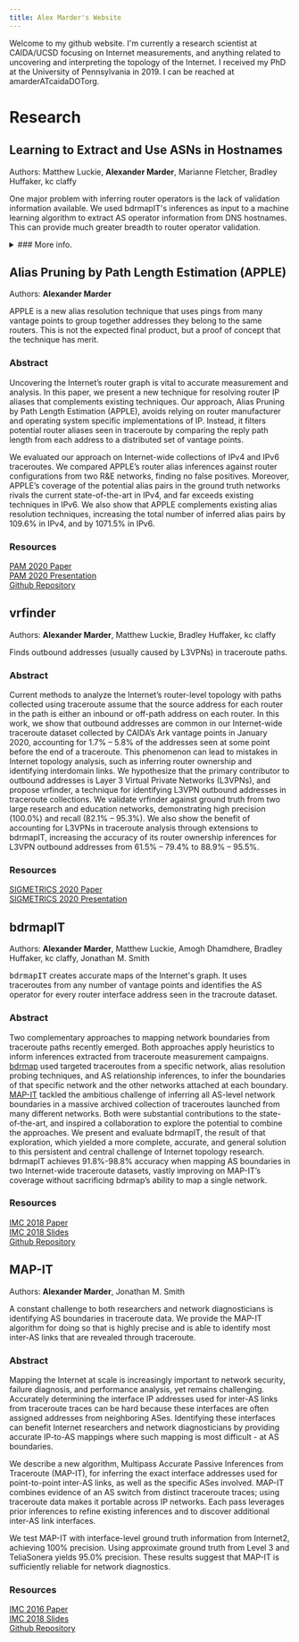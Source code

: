 ```yaml
---
title: Alex Marder's Website
---
```


Welcome to my github website.
I'm currently a research scientist at CAIDA/UCSD focusing on Internet measurements, and anything related to uncovering and interpreting the topology of the Internet.
I received my PhD at the University of Pennsylvania in 2019.
I can be reached at amarderATcaidaDOTorg.

# Research
## Learning to Extract and Use ASNs in Hostnames
Authors: Matthew Luckie, **Alexander Marder**, Marianne Fletcher, Bradley Huffaker, kc claffy

One major problem with inferring router operators is the lack of validation information available.
We used bdrmapIT's inferences as input to a machine learning algorithm to extract AS operator information from DNS hostnames.
This can provide much greater breadth to router operator validation.

<details>
<summary>### More info.</summary>

### Abstract
We present the design, implementation, evaluation, and validation of a system that learns regular expressions (regexes) to extract Autonomous System Numbers (ASNs) from hostnames associated with router interfaces.
We train our system with ASNs inferred by RouterToAsAssignment and bdrmapIT using topological constraints from traceroute paths, as well as ASNs recorded by operators in PeeringDB, to learn regexes for 206 different suffixes.
Because these methods for inferring router ownership can infer the wrong ASN, we modify bdrmapIT to integrate this new capability to extract ASNs from hostnames.
Evaluating against ground truth, our modification correctly distinguished stale from correct hostnames for 92.5% of hostnames with an ASN different from bdrmapIT’s initial inference.
This modification allowed bdrmapIT to increase the agreement between extracted and inferred ASNs for these routers in the January 2020 ITDK from 87.4% to 97.1% and reduce the error rate from 1/7.9 to 1/34.5.
This work presents a new avenue for collecting validation data, opening a broader horizon of opportunity for evidence-based router ownership inference.

### Resources
[Paper website](https://www.caida.org/publications/papers/2020/learning_extract_use_asns/) <br />
[IMC 2020 Paper](https://www.caida.org/publications/papers/2020/learning_extract_use_asns/learning_extract_use_asns.pdf) <br />
[IMC 2020 Presentation](https://www.youtube.com/watch?v=SuUoSxsjp9s) <br />
</details>

## Alias Pruning by Path Length Estimation (APPLE)
Authors: **Alexander Marder**

APPLE is a new alias resolution technique that uses pings from many vantage points to group together addresses they belong to the same routers.
This is not the expected final product, but a proof of concept that the technique has merit.

### Abstract
Uncovering the Internet’s router graph is vital to accurate measurement and analysis.
In this paper, we present a new technique for resolving router IP aliases that complements existing techniques.
Our approach, Alias Pruning by Path Length Estimation (APPLE), avoids relying on router manufacturer and operating system specific implementations of IP.
Instead, it filters potential router aliases seen in traceroute by comparing the reply path length from each address to a distributed set of vantage points.

We evaluated our approach on Internet-wide collections of IPv4 and IPv6 traceroutes.
We compared APPLE’s router alias inferences against router configurations from two R&E networks, finding no false positives.
Moreover, APPLE’s coverage of the potential alias pairs in the ground truth networks rivals the current state-of-the-art in IPv4, and far exceeds existing techniques in IPv6.
We also show that APPLE complements existing alias resolution techniques, increasing the total number of inferred alias pairs by 109.6% in IPv4, and by 1071.5% in IPv6.

### Resources
[PAM 2020 Paper](data/apple/apple.pdf) <br />
[PAM 2020 Presentation](https://www.youtube.com/watch?v=GU_MJQGYXFQ) <br />
[Github Repository](https://github.com/alexmarder/apple)

## vrfinder
Authors: **Alexander Marder**, Matthew Luckie, Bradley Huffaker, kc claffy

Finds outbound addresses (usually caused by L3VPNs) in traceroute paths.

### Abstract
Current methods to analyze the Internet’s router-level topology with paths collected using traceroute assume that the source address for each router in the path is either an inbound or off-path address on each router.
In this work, we show that outbound addresses are common in our Internet-wide traceroute dataset collected by CAIDA’s Ark vantage points in January 2020, accounting for 1.7% – 5.8% of the addresses seen at some point before the end of a traceroute.
This phenomenon can lead to mistakes in Internet topology analysis, such as inferring router ownership and identifying interdomain links.
We hypothesize that the primary contributor to outbound addresses is Layer 3 Virtual Private Networks (L3VPNs), and propose vrfinder, a technique for identifying L3VPN outbound addresses in traceroute collections.
We validate vrfinder against ground truth from two large research and education networks, demonstrating high precision (100.0%) and recall (82.1% – 95.3%).
We also show the benefit of accounting for L3VPNs in traceroute analysis through extensions to bdrmapIT, increasing the accuracy of its router ownership inferences for L3VPN outbound addresses from 61.5% – 79.4% to 88.9% – 95.5%.

### Resources
[SIGMETRICS 2020 Paper](data/vrfinder/vrfinder.pdf)<br />
[SIGMETRICS 2020 Presentation](https://www.youtube.com/watch?v=P9jrEz2trJs)

## bdrmapIT
Authors: **Alexander Marder**, Matthew Luckie, Amogh Dhamdhere, Bradley Huffaker, kc claffy, Jonathan M. Smith

<tt>bdrmapIT</tt> creates accurate maps of the Internet's graph.
It uses traceroutes from any number of vantage points and identifies the AS operator for every router interface address seen in the tracroute dataset.

### Abstract
Two complementary approaches to mapping network boundaries from traceroute paths recently emerged.
Both approaches apply heuristics to inform inferences extracted from traceroute measurement campaigns.
[bdrmap](https://www.caida.org/publications/papers/2016/bdrmap/) used targeted traceroutes from a specific network, alias resolution probing techniques, and AS relationship inferences, to infer the boundaries of that specific network and the other networks attached at each boundary.
[MAP-IT](#map-it) tackled the ambitious challenge of inferring all AS-level network boundaries in a massive archived collection of traceroutes launched from many different networks.
Both were substantial contributions to the state-of-the-art, and inspired a collaboration to explore the potential to combine the approaches.
We present and evaluate bdrmapIT, the result of that exploration, which yielded a more complete, accurate, and general solution to this persistent and central challenge of Internet topology research.
bdrmapIT achieves 91.8%-98.8% accuracy when mapping AS boundaries in two Internet-wide traceroute datasets, vastly improving on MAP-IT’s coverage without sacrificing bdrmap’s ability to map a single network.

### Resources
[IMC 2018 Paper]((data/bdrmapit/bdrmapit_paper.pdf))<br />
[IMC 2018 Slides](data/bdrmapit/bdrmapit_slides.pdf)<br />
[Github Repository](https://github.com/alexmarder/bdrmapit)

## MAP-IT
Authors: **Alexander Marder**, Jonathan M. Smith

A constant challenge to both researchers and network diagnosticians is identifying AS boundaries in traceroute data.
We provide the MAP-IT algorithm for doing so that is highly precise and is able to identify most inter-AS links that are revealed through traceroute.

### Abstract
Mapping the Internet at scale is increasingly important to network security, failure diagnosis, and performance analysis, yet remains challenging.
Accurately determining the interface IP addresses used for inter-AS links from traceroute traces can be hard because these interfaces are often assigned addresses from neighboring ASes.
Identifying these interfaces can benefit Internet researchers and network diagnosticians by providing accurate IP-to-AS mappings where such mapping is most difficult - at AS boundaries.

We describe a new algorithm, Multipass Accurate Passive Inferences from Traceroute (MAP-IT), for inferring the exact interface addresses used for point-to-point inter-AS links, as well as the specific ASes involved.
MAP-IT combines evidence of an AS switch from distinct traceroute traces; using traceroute data makes it portable across IP networks.
Each pass leverages prior inferences to refine existing inferences and to discover additional inter-AS link interfaces.

We test MAP-IT with interface-level ground truth information from Internet2, achieving 100% precision.
Using approximate ground truth from Level 3 and TeliaSonera yields 95.0% precision.
These results suggest that MAP-IT is sufficiently reliable for network diagnostics.

### Resources
[IMC 2016 Paper](data/mapit/mapit_paper.pdf)<br />
[IMC 2018 Slides](data/mapit/mapit_imc_slides.pdf)<br />
[Github Repository](https://github.com/alexmarder/MAP-IT)
